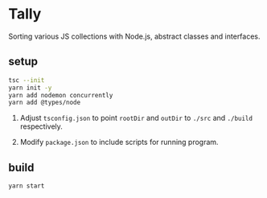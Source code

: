 # Tally

Sorting various JS collections with Node.js, abstract classes and interfaces.

## setup

```bash
tsc --init
yarn init -y
yarn add nodemon concurrently
yarn add @types/node
```

1. Adjust `tsconfig.json` to point `rootDir` and `outDir` to `./src` and `./build` respectively.

2. Modify `package.json` to include scripts for running program.

## build

```bash
yarn start
```
